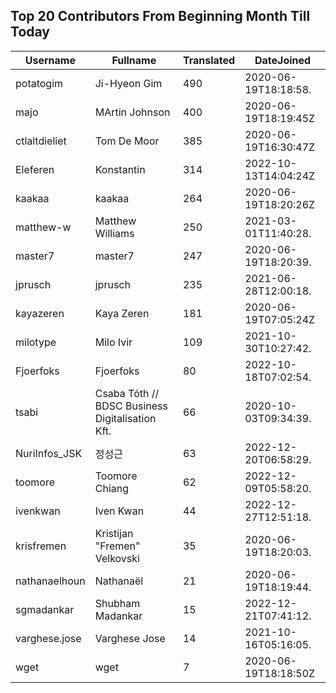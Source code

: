 ## Top 20 Contributors From Beginning Month Till Today ##
|Username|Fullname|Translated|DateJoined|
|--------|--------|----------|----------|
|potatogim|Ji-Hyeon Gim|490|2020-06-19T18:18:58.|
|majo|MArtin Johnson|400|2020-06-19T18:19:45Z|
|ctlaltdieliet|Tom De Moor|385|2020-06-19T16:30:47Z|
|Eleferen|Konstantin|314|2022-10-13T14:04:24Z|
|kaakaa|kaakaa|264|2020-06-19T18:20:26Z|
|matthew-w|Matthew Williams|250|2021-03-01T11:40:28.|
|master7|master7|247|2020-06-19T18:20:39.|
|jprusch|jprusch|235|2021-06-28T12:00:18.|
|kayazeren|Kaya Zeren|181|2020-06-19T07:05:24Z|
|milotype|Milo Ivir|109|2021-10-30T10:27:42.|
|Fjoerfoks|Fjoerfoks|80|2022-10-18T07:02:54.|
|tsabi|Csaba Tóth // BDSC Business Digitalisation Kft.|66|2020-10-03T09:34:39.|
|NuriInfos_JSK|정성근|63|2022-12-20T06:58:29.|
|toomore|Toomore Chiang|62|2022-12-09T05:58:20.|
|ivenkwan|Iven Kwan|44|2022-12-27T12:51:18.|
|krisfremen|Kristijan "Fremen" Velkovski|35|2020-06-19T18:20:03.|
|nathanaelhoun|Nathanaël|21|2020-06-19T18:19:44.|
|sgmadankar|Shubham Madankar|15|2022-12-21T07:41:12.|
|varghese.jose|Varghese Jose|14|2021-10-16T05:16:05.|
|wget|wget|7|2020-06-19T18:18:50Z|

